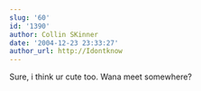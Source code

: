 ```yaml
---
slug: '60'
id: '1390'
author: Collin SKinner
date: '2004-12-23 23:33:27'
author_url: http://Idontknow
---
```

Sure, i think ur cute too. Wana meet somewhere?
